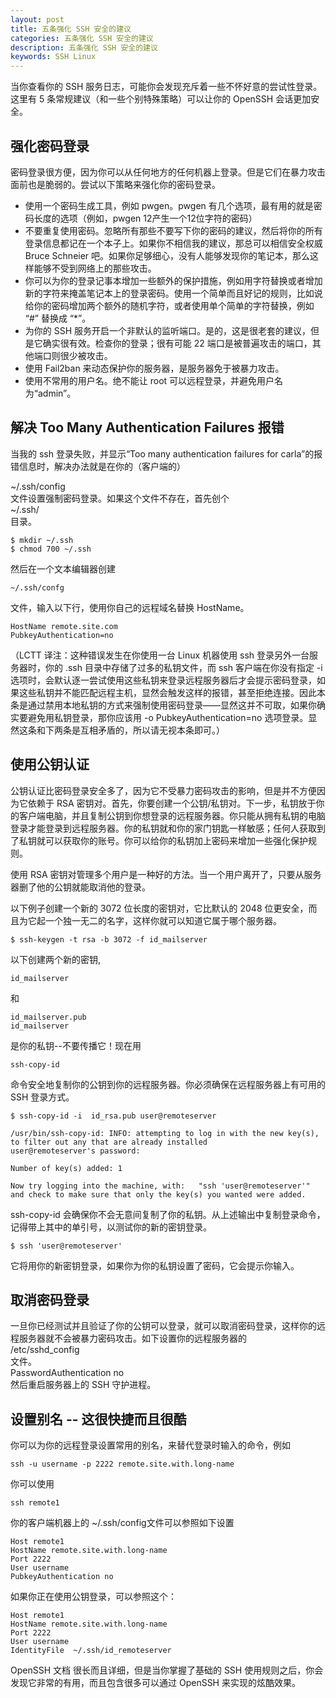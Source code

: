 ```yaml
---
layout: post
title: 五条强化 SSH 安全的建议
categories: 五条强化 SSH 安全的建议
description: 五条强化 SSH 安全的建议
keywords: SSH Linux
---
```



当你查看你的 SSH 服务日志，可能你会发现充斥着一些不怀好意的尝试性登录。这里有 5 条常规建议（和一些个别特殊策略）可以让你的 OpenSSH 会话更加安全。

## 强化密码登录
密码登录很方便，因为你可以从任何地方的任何机器上登录。但是它们在暴力攻击面前也是脆弱的。尝试以下策略来强化你的密码登录。  

* 使用一个密码生成工具，例如 pwgen。pwgen 有几个选项，最有用的就是密码长度的选项（例如，pwgen 12产生一个12位字符的密码）
* 不要重复使用密码。忽略所有那些不要写下你的密码的建议，然后将你的所有登录信息都记在一个本子上。如果你不相信我的建议，那总可以相信安全权威 Bruce Schneier 吧。如果你足够细心，没有人能够发现你的笔记本，那么这样能够不受到网络上的那些攻击。
* 你可以为你的登录记事本增加一些额外的保护措施，例如用字符替换或者增加新的字符来掩盖笔记本上的登录密码。使用一个简单而且好记的规则，比如说给你的密码增加两个额外的随机字符，或者使用单个简单的字符替换，例如 “#” 替换成 “\*”。
* 为你的 SSH 服务开启一个非默认的监听端口。是的，这是很老套的建议，但是它确实很有效。检查你的登录；很有可能 22 端口是被普遍攻击的端口，其他端口则很少被攻击。
* 使用 Fail2ban 来动态保护你的服务器，是服务器免于被暴力攻击。
* 使用不常用的用户名。绝不能让 root 可以远程登录，并避免用户名为“admin”。

## 解决 Too Many Authentication Failures 报错
当我的 ssh 登录失败，并显示“Too many authentication failures for carla”的报错信息时，解决办法就是在你的（客户端的）

~/.ssh/config  
文件设置强制密码登录。如果这个文件不存在，首先创个  
~/.ssh/  
目录。  
```
$ mkdir ~/.ssh  
$ chmod 700 ~/.ssh
```
然后在一个文本编辑器创建
```
~/.ssh/confg
```
文件，输入以下行，使用你自己的远程域名替换 HostName。
```
HostName remote.site.com
PubkeyAuthentication=no
```
（LCTT 译注：这种错误发生在你使用一台 Linux 机器使用 ssh 登录另外一台服务器时，你的 .ssh 目录中存储了过多的私钥文件，而 ssh 客户端在你没有指定 -i 选项时，会默认逐一尝试使用这些私钥来登录远程服务器后才会提示密码登录，如果这些私钥并不能匹配远程主机，显然会触发这样的报错，甚至拒绝连接。因此本条是通过禁用本地私钥的方式来强制使用密码登录——显然这并不可取，如果你确实要避免用私钥登录，那你应该用 -o PubkeyAuthentication=no 选项登录。显然这条和下两条是互相矛盾的，所以请无视本条即可。）

## 使用公钥认证
公钥认证比密码登录安全多了，因为它不受暴力密码攻击的影响，但是并不方便因为它依赖于 RSA 密钥对。首先，你要创建一个公钥/私钥对。下一步，私钥放于你的客户端电脑，并且复制公钥到你想登录的远程服务器。你只能从拥有私钥的电脑登录才能登录到远程服务器。你的私钥就和你的家门钥匙一样敏感；任何人获取到了私钥就可以获取你的账号。你可以给你的私钥加上密码来增加一些强化保护规则。

使用 RSA 密钥对管理多个用户是一种好的方法。当一个用户离开了，只要从服务器删了他的公钥就能取消他的登录。

以下例子创建一个新的 3072 位长度的密钥对，它比默认的 2048 位更安全，而且为它起一个独一无二的名字，这样你就可以知道它属于哪个服务器。
```
$ ssh-keygen -t rsa -b 3072 -f id_mailserver
```
以下创建两个新的密钥,
```
id_mailserver
```
和
```
id_mailserver.pub
id_mailserver
```
是你的私钥--不要传播它！现在用
```
ssh-copy-id
```
命令安全地复制你的公钥到你的远程服务器。你必须确保在远程服务器上有可用的 SSH 登录方式。
```
$ ssh-copy-id -i  id_rsa.pub user@remoteserver

/usr/bin/ssh-copy-id: INFO: attempting to log in with the new key(s), to filter out any that are already installed
user@remoteserver's password:

Number of key(s) added: 1

Now try logging into the machine, with:   "ssh 'user@remoteserver'"
and check to make sure that only the key(s) you wanted were added.
```
ssh-copy-id 会确保你不会无意间复制了你的私钥。从上述输出中复制登录命令，记得带上其中的单引号，以测试你的新的密钥登录。
```
$ ssh 'user@remoteserver'
```
它将用你的新密钥登录，如果你为你的私钥设置了密码，它会提示你输入。

## 取消密码登录
一旦你已经测试并且验证了你的公钥可以登录，就可以取消密码登录，这样你的远程服务器就不会被暴力密码攻击。如下设置你的远程服务器的   
/etc/sshd_config  
文件。  
PasswordAuthentication no  
然后重启服务器上的 SSH 守护进程。

## 设置别名 -- 这很快捷而且很酷
你可以为你的远程登录设置常用的别名，来替代登录时输入的命令，例如   
```
ssh -u username -p 2222 remote.site.with.long-name
```
你可以使用
```
ssh remote1
```
你的客户端机器上的 ~/.ssh/config文件可以参照如下设置
```
Host remote1
HostName remote.site.with.long-name
Port 2222
User username
PubkeyAuthentication no
```
如果你正在使用公钥登录，可以参照这个：
```
Host remote1
HostName remote.site.with.long-name
Port 2222
User username
IdentityFile  ~/.ssh/id_remoteserver
```
OpenSSH 文档 很长而且详细，但是当你掌握了基础的 SSH 使用规则之后，你会发现它非常的有用，而且包含很多可以通过 OpenSSH 来实现的炫酷效果。
